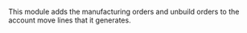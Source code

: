 This module adds the manufacturing orders and unbuild orders to the
account move lines that it generates.
